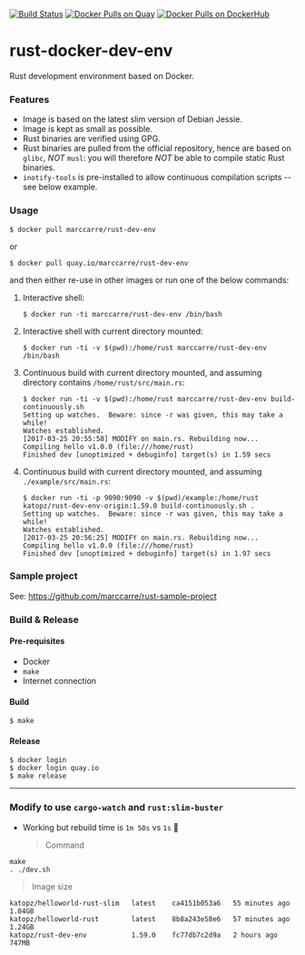 [![Build Status](https://travis-ci.org/marccarre/rust-docker-dev-env.svg?branch=master)](https://travis-ci.org/marccarre/rust-docker-dev-env)
[![Docker Pulls on Quay](https://quay.io/repository/marccarre/rust-dev-env/status 'Docker Repository on Quay')](https://quay.io/repository/marccarre/rust-dev-env)
[![Docker Pulls on DockerHub](https://img.shields.io/docker/pulls/marccarre/rust-dev-env.svg?maxAge=604800)](https://hub.docker.com/r/marccarre/rust-dev-env/)

# rust-docker-dev-env

Rust development environment based on Docker.

### Features

- Image is based on the latest slim version of Debian Jessie.
- Image is kept as small as possible.
- Rust binaries are verified using GPG.
- Rust binaries are pulled from the official repository, hence are based on `glibc`, _NOT_ `musl`: you will therefore _NOT_ be able to compile static Rust binaries.
- `inotify-tools` is pre-installed to allow continuous compilation scripts -- see below example.

### Usage

    $ docker pull marccarre/rust-dev-env

or

    $ docker pull quay.io/marccarre/rust-dev-env

and then either re-use in other images or run one of the below commands:

1.  Interactive shell:

        $ docker run -ti marccarre/rust-dev-env /bin/bash

2.  Interactive shell with current directory mounted:

        $ docker run -ti -v $(pwd):/home/rust marccarre/rust-dev-env /bin/bash

3.  Continuous build with current directory mounted, and assuming directory contains `/home/rust/src/main.rs`:

        $ docker run -ti -v $(pwd):/home/rust marccarre/rust-dev-env build-continuously.sh
        Setting up watches.  Beware: since -r was given, this may take a while!
        Watches established.
        [2017-03-25 20:55:58] MODIFY on main.rs. Rebuilding now...
        Compiling hello v1.0.0 (file:///home/rust)
        Finished dev [unoptimized + debuginfo] target(s) in 1.59 secs

4.  Continuous build with current directory mounted, and assuming `./example/src/main.rs`:

        $ docker run -ti -p 9090:9090 -v $(pwd)/example:/home/rust katopz/rust-dev-env-origin:1.59.0 build-continuously.sh .
        Setting up watches.  Beware: since -r was given, this may take a while!
        Watches established.
        [2017-03-25 20:56:25] MODIFY on main.rs. Rebuilding now...
        Compiling hello v1.0.0 (file:///home/rust)
        Finished dev [unoptimized + debuginfo] target(s) in 1.97 secs

### Sample project

See: https://github.com/marccarre/rust-sample-project

### Build & Release

#### Pre-requisites

- Docker
- `make`
- Internet connection

#### Build

```
$ make
```

#### Release

```
$ docker login
$ docker login quay.io
$ make release
```

---

### Modify to use `cargo-watch` and `rust:slim-buster`

- Working but rebuild time is `1m 50s` vs `1s` 🤔
  > Command

```
make
. ./dev.sh
```

> Image size

```
katopz/helloworld-rust-slim   latest    ca4151b053a6   55 minutes ago   1.04GB
katopz/helloworld-rust        latest    8b8a243e58e6   57 minutes ago   1.24GB
katopz/rust-dev-env           1.59.0    fc77db7c2d9a   2 hours ago      747MB
```
